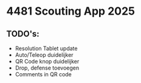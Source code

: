 # 4481 Scouting App 2025

## TODO's:

- Resolution Tablet update
- Auto/Teleop duidelijker
- QR Code knop duidelijker
- Drop, defense toevoegen
- Comments in QR code 
